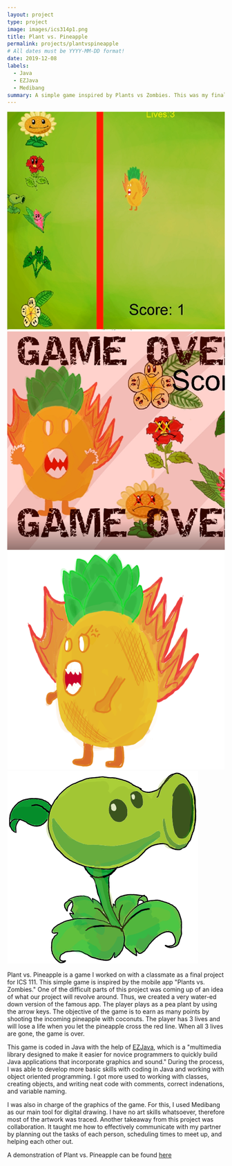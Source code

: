 ```yaml
---
layout: project
type: project
image: images/ics314p1.png
title: Plant vs. Pineapple
permalink: projects/plantvspineapple
# All dates must be YYYY-MM-DD format!
date: 2019-12-08
labels:
  - Java
  - EZJava
  - Medibang
summary: A simple game inspired by Plants vs Zombies. This was my final project for ICS 111.
---
```


<div class="ui small rounded images">
  <img class="ui image" src="../images/ics314p1.1.png">
  <img class="ui image" src="../images/ics314p1.2.png">
  <img class="ui image" src="../images/pineapple.png">
  <img class="ui image" src="../images/plant3.png">
</div>

Plant vs. Pineapple is a game I worked on with a classmate as a final project for ICS 111. This simple game is inspired by the mobile app "Plants vs. Zombies." One of the difficult parts of this project was coming up of an idea of what our project will revolve around. Thus, we created a very water-ed down version of the famous app. The player plays as a pea plant by using the arrow keys. The objective of the game is to earn as many points by shooting the incoming pineapple with coconuts. The player has 3 lives and will lose a life when you let the pineapple cross the red line. When all 3 lives are gone, the game is over.

This game is coded in Java with the help of <a href="http://www2.hawaii.edu/~dylank/ics111/">EZJava</a>, which is a "multimedia library designed to make it easier for novice programmers to quickly build Java applications that incorporate graphics and sound." During the process, I was able to develop more basic skills with coding in Java and working with object oriented programming. I got more used to working with classes, creating objects, and writing neat code with comments, correct indenations, and variable naming.

I was also in charge of the graphics of the game. For this, I used Medibang as our main tool for digital drawing. I have no art skills whatsoever, therefore most of the artwork was traced. Another takeaway from this project was collaboration. It taught me how to effectively communicate with my partner by planning out the tasks of each person, scheduling times to meet up, and helping each other out.

A demonstration of Plant vs. Pineapple can be found <a href="https://youtu.be/923Q8Hmbrxg">here</a>
